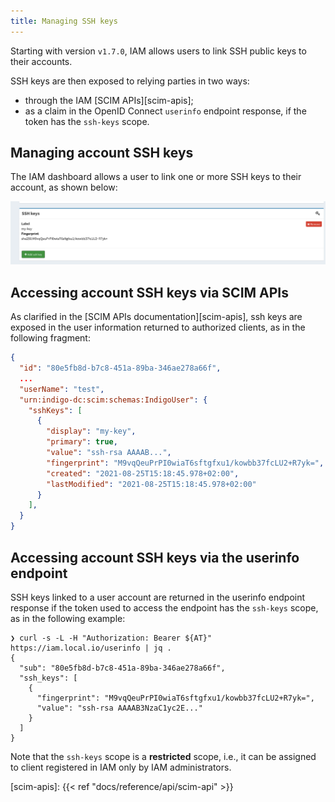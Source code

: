 ```yaml
---
title: Managing SSH keys 
---
```


Starting with version `v1.7.0`, IAM allows users to link SSH public keys to
their accounts.

SSH keys are then exposed to relying parties in two ways:

- through the IAM [SCIM APIs][scim-apis];
- as a claim in the OpenID Connect `userinfo` endpoint response, if the token
  has the `ssh-keys` scope. 

## Managing account SSH keys

The IAM dashboard allows a user to link one or more SSH keys to their account,
as shown below:

![ssh key management](../images/ssh-keys-0.png)

## Accessing account SSH keys via SCIM APIs

As clarified in the [SCIM APIs documentation][scim-apis], ssh keys are exposed
in the user information returned to authorized clients, as in the following
fragment: 

```json
{
  "id": "80e5fb8d-b7c8-451a-89ba-346ae278a66f",
  ...
  "userName": "test",
  "urn:indigo-dc:scim:schemas:IndigoUser": {
    "sshKeys": [
      {
        "display": "my-key",
        "primary": true,
        "value": "ssh-rsa AAAAB...", 
        "fingerprint": "M9vqQeuPrPI0wiaT6sftgfxu1/kowbb37fcLU2+R7yk=",
        "created": "2021-08-25T15:18:45.978+02:00",
        "lastModified": "2021-08-25T15:18:45.978+02:00"
      }
    ],
  }
}
```

## Accessing account SSH keys via the userinfo endpoint

SSH keys linked to a user account are returned in the userinfo endpoint
response if the token used to access the endpoint has the `ssh-keys` scope, as
in the following example:

```console
❯ curl -s -L -H "Authorization: Bearer ${AT}" https://iam.local.io/userinfo | jq .
{
  "sub": "80e5fb8d-b7c8-451a-89ba-346ae278a66f",
  "ssh_keys": [
    {
      "fingerprint": "M9vqQeuPrPI0wiaT6sftgfxu1/kowbb37fcLU2+R7yk=",
      "value": "ssh-rsa AAAAB3NzaC1yc2E..."
    }
  ]
}
```

Note that the `ssh-keys` scope is a **restricted** scope, i.e., it can be
assigned to client registered in IAM only by IAM administrators.

[scim-apis]: {{< ref "docs/reference/api/scim-api" >}}

